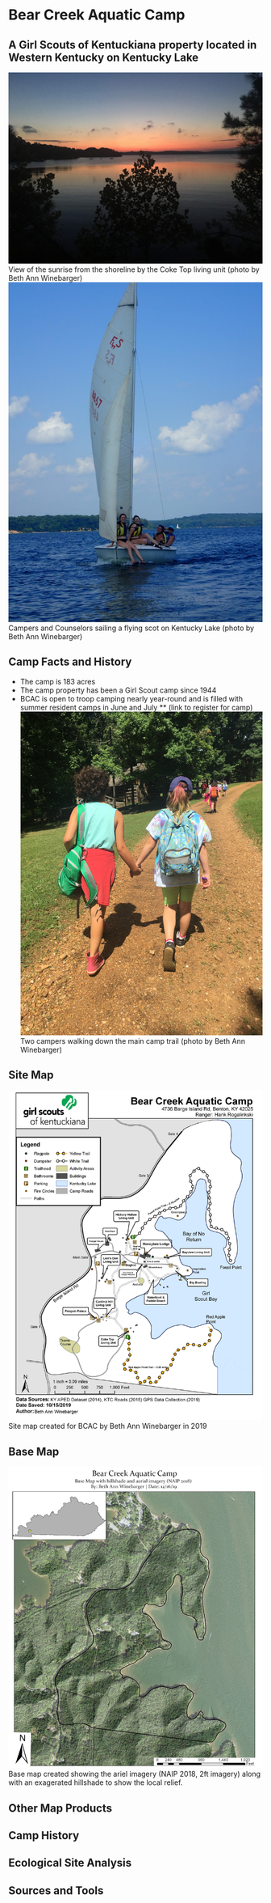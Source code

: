 # Bear Creek Aquatic Camp
## A Girl Scouts of Kentuckiana property located in Western Kentucky on Kentucky Lake

![Image of the lake](photos/IMG_3575.jpg)
View of the sunrise from the shoreline by the Coke Top living unit (photo by Beth Ann Winebarger)
![Sailboat on the lake](photos\image2.jpg)
Campers and Counselors sailing a flying scot on Kentucky Lake (photo by Beth Ann Winebarger)

## Camp Facts and History
* The camp is 183 acres
* The camp property has been a Girl Scout camp since 1944
* BCAC is open to troop camping nearly year-round and is filled with summer resident camps in June and July
** (link to register for camp)
![Two girls walking down a camp trail](photos\image1.jpg)
Two campers walking down the main camp trail (photo by Beth Ann Winebarger)

## Site Map
![image of a site map for BCAC](sitemap\BCAC_Draft_2.jpg)
Site map created for BCAC by Beth Ann Winebarger in 2019

## Base Map
![Image of a map of the camp with ariel imagery and hillshade](basemap\bcac.jpg)
Base map created showing the ariel imagery (NAIP 2018, 2ft imagery) along with an exagerated hillshade to show the local relief. 

## Other Map Products

## Camp History

## Ecological Site Analysis

## Sources and Tools
